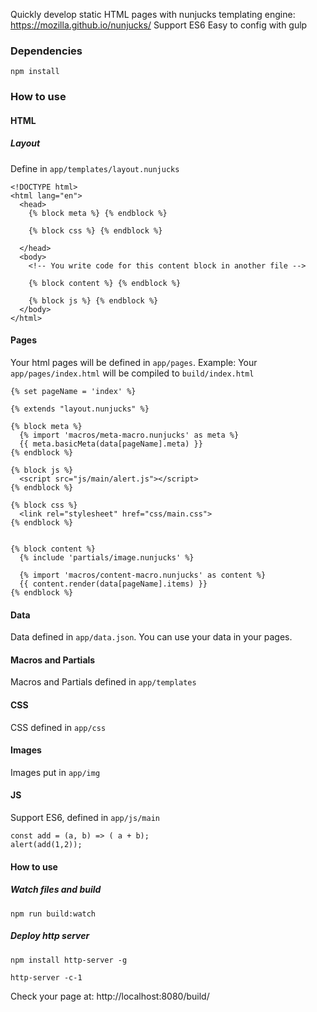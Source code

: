 Quickly develop static HTML pages with nunjucks templating engine: https://mozilla.github.io/nunjucks/
Support ES6
Easy to config with gulp

### Dependencies
`npm install`


### How to use
#### HTML

##### Layout
Define in `app/templates/layout.nunjucks`

```
<!DOCTYPE html>
<html lang="en">
  <head>
    {% block meta %} {% endblock %}

    {% block css %} {% endblock %}

  </head>
  <body>
    <!-- You write code for this content block in another file -->

    {% block content %} {% endblock %}

    {% block js %} {% endblock %}
  </body>
</html>
```


#### Pages
Your html pages will be defined in `app/pages`. 
Example: Your `app/pages/index.html` will be compiled to `build/index.html`

```
{% set pageName = 'index' %}

{% extends "layout.nunjucks" %}

{% block meta %} 
  {% import 'macros/meta-macro.nunjucks' as meta %}
  {{ meta.basicMeta(data[pageName].meta) }}
{% endblock %}

{% block js %}
  <script src="js/main/alert.js"></script>
{% endblock %}

{% block css %}
  <link rel="stylesheet" href="css/main.css">
{% endblock %}


{% block content %}
  {% include 'partials/image.nunjucks' %}

  {% import 'macros/content-macro.nunjucks' as content %}
  {{ content.render(data[pageName].items) }}
{% endblock %}
```

#### Data
Data defined in `app/data.json`. You can use your data in your pages.


#### Macros and Partials
Macros and Partials defined in `app/templates`


#### CSS
CSS defined in `app/css`

#### Images
Images put in `app/img`

#### JS
Support ES6, defined in `app/js/main`

```
const add = (a, b) => ( a + b);
alert(add(1,2));
```


#### How to use

##### Watch files and build
`npm run build:watch`

##### Deploy http server
`npm install http-server -g`

`http-server -c-1`

Check your page at: http://localhost:8080/build/








